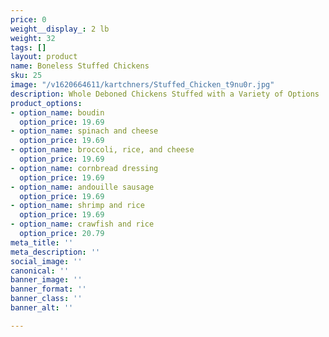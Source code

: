```yaml
---
price: 0
weight__display_: 2 lb
weight: 32
tags: []
layout: product
name: Boneless Stuffed Chickens
sku: 25
image: "/v1620664611/kartchners/Stuffed_Chicken_t9nu0r.jpg"
description: Whole Deboned Chickens Stuffed with a Variety of Options
product_options:
- option_name: boudin
  option_price: 19.69
- option_name: spinach and cheese
  option_price: 19.69
- option_name: broccoli, rice, and cheese
  option_price: 19.69
- option_name: cornbread dressing
  option_price: 19.69
- option_name: andouille sausage
  option_price: 19.69
- option_name: shrimp and rice
  option_price: 19.69
- option_name: crawfish and rice
  option_price: 20.79
meta_title: ''
meta_description: ''
social_image: ''
canonical: ''
banner_image: ''
banner_format: ''
banner_class: ''
banner_alt: ''

---
```


